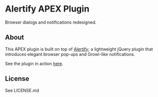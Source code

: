 # Alertify APEX Plugin

Browser dialogs and notifications redesigned.

## About

This APEX plugin is built on top of [Alertify](http://fabien-d.github.io/alertify.js/);
a lightweight jQuery plugin that introduces elegant browser pop-ups and Growl-like notifications.

See the plugin in action [here](http://apex.oracle.com/pls/apex/f?p=64237:30).

## License

See LICENSE.md
